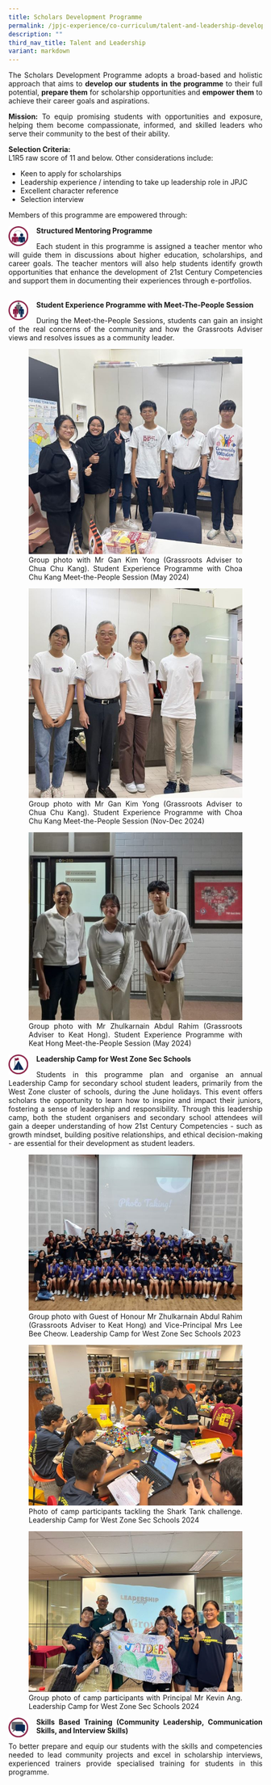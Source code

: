 ```yaml
---
title: Scholars Development Programme
permalink: /jpjc-experience/co-curriculum/talent-and-leadership-development-programme/scholars-development/
description: ""
third_nav_title: Talent and Leadership
variant: markdown
---
```

<div align="justify">
<p>
The Scholars Development Programme adopts a broad-based and holistic approach that aims to <b>develop our students in the programme</b> to their full potential, <b>prepare them</b> for scholarship opportunities and <b>empower them</b> to achieve their career goals and aspirations.</p>

<p>	
<b>Mission:</b> To equip promising students with opportunities and exposure, helping them become compassionate, informed, and skilled leaders who serve their community to the best of their ability.</p>

<p>	
<b>Selection Criteria:</b><br>
L1R5 raw score of 11 and below. Other considerations include:
	</p><ul>
  <li>Keen to apply for scholarships</li>
  <li>Leadership experience / intending to take up leadership role in JPJC</li>
  <li>Excellent character reference</li>
	<li>Selection interview</li>
</ul><p></p>
		 
<p>Members of this programme are empowered through:</p>  

<img src="/images/sdp2.jpg" style="width:8%;margin-right:15px;" align="left">
<b>Structured Mentoring Programme</b><br>
<p>Each student in this programme is assigned a teacher mentor who will guide them in discussions about higher education, scholarships, and career goals. The teacher mentors will also help students identify growth opportunities that enhance the development of 21st Century Competencies and support them in documenting their experiences through e-portfolios.</p>
<br>
<img src="/images/sdp3.jpg" style="width:8%;margin-right:15px;" align="left">
<b>Student Experience Programme with Meet-The-People Session</b><br>
<p>During the Meet-the-People Sessions, students can gain an insight of the real concerns of the community and how the Grassroots Adviser views and resolves issues as a community leader.</p>
<figure>
<img src="/images/JPJC%20Experience/Co%20Curriculum/Talent%20and%20Leadership/Scholars%20Development%20Program/SDP1.jpg">
<figcaption>Group photo with Mr Gan Kim Yong (Grassroots Adviser to Chua Chu Kang). Student Experience Programme with Choa Chu Kang Meet-the-People Session (May 2024)</figcaption></figure>
<figure>
<img src="/images/JPJC%20Experience/Co%20Curriculum/Talent%20and%20Leadership/Scholars%20Development%20Program/SDP2.jpg">
<figcaption>Group photo with Mr Gan Kim Yong (Grassroots Adviser to Chua Chu Kang). Student Experience Programme with Choa Chu Kang Meet-the-People Session (Nov-Dec 2024)</figcaption></figure>
<figure>
<img src="/images/JPJC%20Experience/Co%20Curriculum/Talent%20and%20Leadership/Scholars%20Development%20Program/SDP3.jpg">
<figcaption>Group photo with Mr Zhulkarnain Abdul Rahim (Grassroots Adviser to Keat Hong). Student Experience Programme with Keat Hong Meet-the-People Session (May 2024)</figcaption></figure>

<img src="/images/sdp6.jpg" style="width:8%;margin-right:15px;" align="left">
<b>Leadership Camp for West Zone Sec Schools</b>
<p>Students in this programme plan and organise an annual Leadership Camp for secondary school student leaders, primarily from the West Zone cluster of schools, during the June holidays. This event offers scholars the opportunity to learn how to inspire and impact their juniors, fostering a sense of leadership and responsibility. Through this leadership camp, both the student organisers and secondary school attendees will gain a deeper understanding of how 21st Century Competencies - such as growth mindset, building positive relationships, and ethical decision-making - are essential for their development as student leaders.</p>
<figure>
<img src="/images/JPJC%20Experience/Co%20Curriculum/Talent%20and%20Leadership/Scholars%20Development%20Program/SDP4.jpg">
<figcaption>Group photo with Guest of Honour Mr Zhulkarnain Abdul Rahim (Grassroots Adviser to Keat Hong) and Vice-Principal Mrs Lee Bee Cheow. Leadership Camp for West Zone Sec Schools 2023</figcaption></figure>
<figure>
<img src="/images/JPJC%20Experience/Co%20Curriculum/Talent%20and%20Leadership/Scholars%20Development%20Program/SDP5.jpg">
<figcaption>Photo of camp participants tackling the Shark Tank challenge. Leadership Camp for West Zone Sec Schools 2024</figcaption></figure>
<figure>
<img src="/images/JPJC%20Experience/Co%20Curriculum/Talent%20and%20Leadership/Scholars%20Development%20Program/SDP6.jpg">
<figcaption>Group photo of camp participants with Principal Mr Kevin Ang. Leadership Camp for West Zone Sec Schools 2024</figcaption></figure>

<img src="/images/sdp10.jpg" style="width:8%;margin-right:15px;" align="left">
<b>Skills Based Training (Community Leadership, Communication Skills, and Interview Skills)</b>
<p>To better prepare and equip our students with the skills and competencies needed to lead community projects and excel in scholarship interviews, experienced trainers provide specialised training for students in this programme.</p></div>